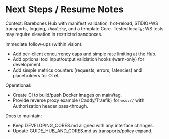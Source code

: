 # Next Steps / Resume Notes

Context: Barebones Hub with manifest validation, hot-reload, STDIO+WS transports, logging, `/healthz`, and a template Core. Tested locally; WS tests may require elevation in restricted sandboxes.

Immediate follow-ups (within vision):
- Add per-client concurrency caps and simple rate limiting at the Hub.
- Add optional tool input/output validation hooks (warn-only) for development.
- Add simple metrics counters (requests, errors, latencies) and placeholders for OTel.

Operational:
- Create CI to build/push Docker images on main/tag.
- Provide reverse proxy example (Caddy/Traefik) for `wss://` with Authorization header pass-through.

Docs to maintain:
- Keep DEVELOPING_CORES.md aligned with any interface changes.
- Update GUIDE_HUB_AND_CORES.md as transports/policy expand.

